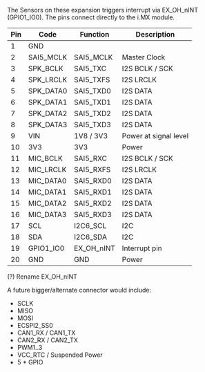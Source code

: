 
The Sensors on these expansion triggers interrupt via EX_OH_nINT (GPIO1_IO0).
The pins connect directly to the i.MX module.

| Pin | Code       | Function   | Description               | 
|-----|------------|------------|---------------------------|
|  1  | GND        |            |                           |
|  2  | SAI5_MCLK  | SAI5_MCLK  | Master Clock              |
|  3  |	SPK_BCLK   | SAI5_TXC   | I2S BCLK	/ SCK           |
|  4  | SPK_LRCLK  | SAI5_TXFS  | I2S LRCLK                 | 
|  5  | SPK_DATA0  | SAI5_TXD0  | I2S DATA                  | 
|  6  | SPK_DATA1  | SAI5_TXD1  | I2S DATA                  | 
|  7  | SPK_DATA2  | SAI5_TXD2  | I2S DATA                  | 
|  8  | SPK_DATA3  | SAI5_TXD3  | I2S DATA                  | 
|  9  | VIN        | 1V8 / 3V3  | Power at signal level     |
| 10  | 3V3        | 3V3        | Power         |
| 11  |	MIC_BCLK   | SAI5_RXC   | I2S BCLK	/ SCK           |
| 12  | MIC_LRCLK  | SAI5_RXFS  | I2S LRCLK                 | 
| 13  | MIC_DATA0  | SAI5_RXD0  | I2S DATA                  | 
| 14  | MIC_DATA1  | SAI5_RXD1  | I2S DATA                  | 
| 15  | MIC_DATA2  | SAI5_RXD2  | I2S DATA                  | 
| 16  | MIC_DATA3  | SAI5_RXD3  | I2S DATA                  | 
| 17  | SCL        | I2C6_SCL   | I2C                       |
| 18  | SDA        | I2C6_SDA   | I2C                       |
| 19  | GPIO1_IO0  | EX_OH_nINT | Interrupt pin             |
| 20  | GND        | GND        | Power         |

(?) Rename EX_OH_nINT

A future bigger/alternate connector would include:

- SCLK
- MISO
- MOSI
- ECSPI2_SS0
- CAN1_RX / CAN1_TX
- CAN2_RX / CAN2_TX
- PWM1..3
- VCC_RTC / Suspended Power
- 5 * GPIO
